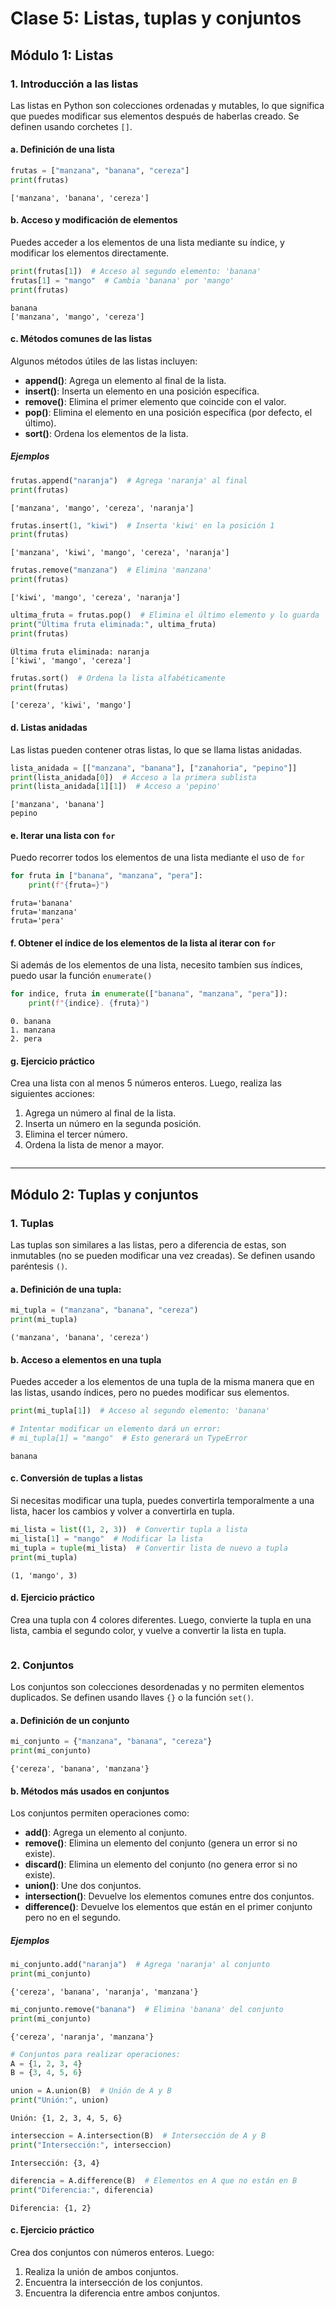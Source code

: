 # Clase 5: Listas, tuplas y conjuntos

## Módulo 1: Listas

### 1. Introducción a las listas

Las listas en Python son colecciones ordenadas y mutables, lo que significa que puedes modificar sus elementos después de haberlas creado. Se definen usando corchetes `[]`.

#### a. Definición de una lista


```python
frutas = ["manzana", "banana", "cereza"]
print(frutas)
```

    ['manzana', 'banana', 'cereza']


#### b. Acceso y modificación de elementos

Puedes acceder a los elementos de una lista mediante su índice, y modificar los elementos directamente.


```python
print(frutas[1])  # Acceso al segundo elemento: 'banana'
frutas[1] = "mango"  # Cambia 'banana' por 'mango'
print(frutas)
```

    banana
    ['manzana', 'mango', 'cereza']


#### c. Métodos comunes de las listas

Algunos métodos útiles de las listas incluyen:

- **append()**: Agrega un elemento al final de la lista.
- **insert()**: Inserta un elemento en una posición específica.
- **remove()**: Elimina el primer elemento que coincide con el valor.
- **pop()**: Elimina el elemento en una posición específica (por defecto, el último).
- **sort()**: Ordena los elementos de la lista.

##### Ejemplos


```python
frutas.append("naranja")  # Agrega 'naranja' al final
print(frutas)
```

    ['manzana', 'mango', 'cereza', 'naranja']



```python
frutas.insert(1, "kiwi")  # Inserta 'kiwi' en la posición 1
print(frutas)
```

    ['manzana', 'kiwi', 'mango', 'cereza', 'naranja']



```python
frutas.remove("manzana")  # Elimina 'manzana'
print(frutas)
```

    ['kiwi', 'mango', 'cereza', 'naranja']



```python
ultima_fruta = frutas.pop()  # Elimina el último elemento y lo guarda
print("Última fruta eliminada:", ultima_fruta)
print(frutas)
```

    Última fruta eliminada: naranja
    ['kiwi', 'mango', 'cereza']



```python
frutas.sort()  # Ordena la lista alfabéticamente
print(frutas)
```

    ['cereza', 'kiwi', 'mango']


#### d. Listas anidadas

Las listas pueden contener otras listas, lo que se llama listas anidadas.


```python
lista_anidada = [["manzana", "banana"], ["zanahoria", "pepino"]]
print(lista_anidada[0])  # Acceso a la primera sublista
print(lista_anidada[1][1])  # Acceso a 'pepino'
```

    ['manzana', 'banana']
    pepino


#### e. Iterar una lista con `for`

Puedo recorrer todos los elementos de una lista mediante el uso de `for`


```python
for fruta in ["banana", "manzana", "pera"]:
    print(f"{fruta=}")
```

    fruta='banana'
    fruta='manzana'
    fruta='pera'


#### f. Obtener el índice de los elementos de la lista al iterar con `for`

Si además de los elementos de una lista, necesito tambíen sus índices, puedo usar la función `enumerate()` 


```python
for indice, fruta in enumerate(["banana", "manzana", "pera"]):
    print(f"{indice}. {fruta}")
```

    0. banana
    1. manzana
    2. pera


#### g. Ejercicio práctico

Crea una lista con al menos 5 números enteros. Luego, realiza las siguientes acciones:
1. Agrega un número al final de la lista.
2. Inserta un número en la segunda posición.
3. Elimina el tercer número.
4. Ordena la lista de menor a mayor.


```python

```

---

## Módulo 2: Tuplas y conjuntos

### 1. Tuplas

Las tuplas son similares a las listas, pero a diferencia de estas, son inmutables (no se pueden modificar una vez creadas). Se definen usando paréntesis `()`.

#### a. Definición de una tupla:


```python
mi_tupla = ("manzana", "banana", "cereza")
print(mi_tupla)
```

    ('manzana', 'banana', 'cereza')


#### b. Acceso a elementos en una tupla

Puedes acceder a los elementos de una tupla de la misma manera que en las listas, usando índices, pero no puedes modificar sus elementos.


```python
print(mi_tupla[1])  # Acceso al segundo elemento: 'banana'

# Intentar modificar un elemento dará un error:
# mi_tupla[1] = "mango"  # Esto generará un TypeError
```

    banana


#### c. Conversión de tuplas a listas

Si necesitas modificar una tupla, puedes convertirla temporalmente a una lista, hacer los cambios y volver a convertirla en tupla.


```python
mi_lista = list((1, 2, 3))  # Convertir tupla a lista
mi_lista[1] = "mango"  # Modificar la lista
mi_tupla = tuple(mi_lista)  # Convertir lista de nuevo a tupla
print(mi_tupla)
```

    (1, 'mango', 3)


#### d. Ejercicio práctico

Crea una tupla con 4 colores diferentes. Luego, convierte la tupla en una lista, cambia el segundo color, y vuelve a convertir la lista en tupla.


```python

```

### 2. Conjuntos

Los conjuntos son colecciones desordenadas y no permiten elementos duplicados. Se definen usando llaves `{}` o la función `set()`.

#### a. Definición de un conjunto


```python
mi_conjunto = {"manzana", "banana", "cereza"}
print(mi_conjunto)
```

    {'cereza', 'banana', 'manzana'}


#### b. Métodos más usados en conjuntos

Los conjuntos permiten operaciones como:

- **add()**: Agrega un elemento al conjunto.
- **remove()**: Elimina un elemento del conjunto (genera un error si no existe).
- **discard()**: Elimina un elemento del conjunto (no genera error si no existe).
- **union()**: Une dos conjuntos.
- **intersection()**: Devuelve los elementos comunes entre dos conjuntos.
- **difference()**: Devuelve los elementos que están en el primer conjunto pero no en el segundo.

##### Ejemplos


```python
mi_conjunto.add("naranja")  # Agrega 'naranja' al conjunto
print(mi_conjunto)
```

    {'cereza', 'banana', 'naranja', 'manzana'}



```python
mi_conjunto.remove("banana")  # Elimina 'banana' del conjunto
print(mi_conjunto)
```

    {'cereza', 'naranja', 'manzana'}



```python
# Conjuntos para realizar operaciones:
A = {1, 2, 3, 4}
B = {3, 4, 5, 6}

union = A.union(B)  # Unión de A y B
print("Unión:", union)
```

    Unión: {1, 2, 3, 4, 5, 6}



```python
interseccion = A.intersection(B)  # Intersección de A y B
print("Intersección:", interseccion)
```

    Intersección: {3, 4}



```python
diferencia = A.difference(B)  # Elementos en A que no están en B
print("Diferencia:", diferencia)
```

    Diferencia: {1, 2}


#### c. Ejercicio práctico

Crea dos conjuntos con números enteros. Luego:
1. Realiza la unión de ambos conjuntos.
2. Encuentra la intersección de los conjuntos.
3. Encuentra la diferencia entre ambos conjuntos.


```python

```
